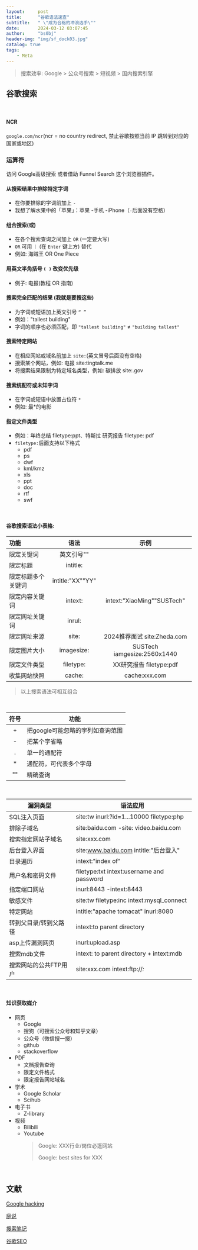 ```yaml
---
layout:     post
title:      "谷歌语法速查"
subtitle:   " \"成为合格的冲浪选手\""
date:       2024-03-12 03:07:45
author:     "bs0bj"
header-img: "img/sf_dock03.jpg"
catalog: true
tags:
    - Meta
---
```


> 搜索效率: Google > 公众号搜索 > 短视频 > 国内搜索引擎

## 谷歌搜索

<br/>

#### NCR

`google.com/ncr`(ncr = no country redirect, 禁止谷歌按照当前 IP 跳转到对应的国家或地区)

### 运算符

访问 Google高级搜索 或者借助 Funnel Search 这个浏览器插件。

#### 从搜索结果中排除特定字词

- 在你要排除的字词前加上 `-`
- 我想了解水果中的「苹果」：苹果 -手机 -iPhone（`-`后面没有空格）

#### 组合搜索(或)

- 在各个搜索查询之间加上 `OR` (一定要大写)
- `OR` 可用 `｜` (在 `Enter`  键上方) 替代
- 例如: 海贼王 OR One Piece

#### 用英文半角括号 `( )`  改变优先级

- 例子: 电报(教程 OR 指南)

#### 搜索完全匹配的结果  (我就是要搜这些)

- 为字词或短语加上英文引号 `“ ”`
- 例如："tallest building" 
- 字词的顺序也必须匹配，即 `"tallest building"`  ≠ `"building tallest"`

#### 搜索特定网站

- 在相应网站或域名前加上 `site:`(英文冒号后面没有空格)
- 搜索某个网站，例如: 电报 site:tingtalk.me
- 将搜索结果限制为特定域名类型，例如: 碳排放 site:.gov

#### 搜索统配符或未知字词

- 在字词或短语中放置占位符 `*`
- 例如: 最*的电影

#### 指定文件类型

- 例如：年终总结 filetype:ppt、特斯拉 研究报告 filetype: pdf
- `filetype:`后面支持以下格式
  - pdf
  - ps
  - dwf
  - kml/kmz
  - xls
  - ppt
  - doc
  - rtf
  - swf

<br/>

#### 谷歌搜索语法小表格:

|功能|语法|示例|
|:--|:--:|:--:|
|限定关键词|英文引号""||
|限定标题|intitle:||
|限定标题多个关键词|intitle:"XX""YY"||
|限定内容关键词|intext:|intext:"XiaoMing""SUSTech"|
|限定网址关键词|inrul:||
|限定网址来源|site:|2024推荐面试 site:Zheda.com|
|限定图片大小|imagesize:|SUSTech iamgesize:2560x1440|
|限定文件类型|filetype:|XX研究报告 filetype:pdf|
|收集网站快照|cache:|cache:xxx.com|

> 以上搜索语法可相互组合

<br/>

|符号|功能|
|:--:|--|
|+|把google可能忽略的字列如查询范围|
|-|把某个字省略|
|.|单一的通配符|
|*|通配符，可代表多个字母|
|""|精确查询|

<br/>

|漏洞类型|语法应用|
|--|--|
|SQL注入页面|site:tw inurl:?id=1...10000 filetype:php|
|排除子域名|site:baidu.com -site: video.baidu.com|
|搜索指定网站子域名|site:xxx.com|
|后台登入界面|site:www.baidu.com intitle:"后台登入"|
|目录遍历|intext:"index of"|
|用户名和密码文件|filetype:txt intext:username and password|
|指定端口网站|inurl:8443 -intext:8443|
|敏感文件|site:tw filetype:inc intext:mysql_connect|
|特定网站|intitle:"apache tomacat" inurl:8080|
|转到父目录/转到父路径|intext:to parent directory|
|asp上传漏洞网页|inurl:upload.asp|
|搜索mdb文件|intext: to parent directory + intext:mdb|
|搜索网站的公共FTP用户|site:xxx.com intext:ftp://*:*|

<br/>

#### 知识获取媒介

- 网页
  - Google
  - 搜狗（可搜索公众号和知乎文章）
  - 公众号（微信搜一搜）
  - github
  - stackoverflow
- PDF
  - 文档报告查询
  - 限定文件格式
  - 限定报告网站域名
- 学术
  - Google Scholar
  - Scihub
- 电子书
  - Z-library
- 视频
  - Bilibili
  - Youtube 
    > Google: XXX行业/岗位必逛网站
    > 
    > Google: best sites for XXX

<br/>

## 文献

[Google hacking](https://cxaqhq.github.io/2019/10/07/google-hack-%E8%AF%AD%E6%B3%95/)

[庭说](https://tingtalk.me/search-tips/)

[搜索笔记](https://github.com/JiajuZou/Advanced_Tech/blob/main/Search_Notes.md)

[谷歌SEO](https://www.cooltechdoll.com/google-search-commands/)